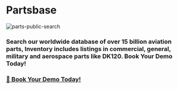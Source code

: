 # Partsbase

![parts-public-search](https://github.com/myplancash/partsbase-public-search-parts/assets/64751892/0220d6f7-7ec9-462d-8592-f4f277eff389)

### Search our worldwide database of over 15 billion aviation parts, Inventory includes listings in commercial, general, military and aerospace parts like DK120. Book Your Demo Today!

### [🚀 Book Your Demo Today!](https://partsbase.com/demo)
